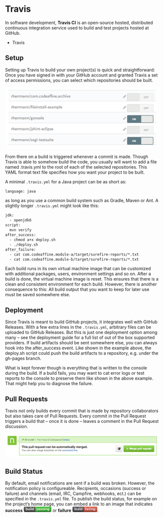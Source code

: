 # Travis

In software development, **Travis CI** is an open-source hosted, distributed continuous integration service used to build and test projects hosted at GitHub.

- Travis

## Setup

Setting up Travis to build your own project(s) is quick and straightforward: Once you have signed in with your GitHub account and granted Travis a set of access permissions, you can select which repositories should be built.

![alt text](/assets/travis-app-access.png "travis app access")

From there on a build is triggered whenever a commit is made. Though Travis is able to somehow build the code, you usually will want to add a file named .travis.yml to the root of each of the selected repositories. This YAML format text file specifies how you want your project to be built.

A minimal `.travis.yml` for a Java project can be as short as:

    language: java

as long as you use a common build system such as Gradle, Maven or Ant. A slightly longer `.travis.yml` might look like this:

    jdk:
      - openjdk6
    script:
      mvn verify
    after_success:
      - chmod a+x deploy.sh
      - ./deploy.sh
    after_failure:
      - cat com.codeaffine.module-a/target/surefire-reports/*.txt
      - cat com.codeaffine.module-b/target/surefire-reports/*.txt

Each build runs in its own virtual machine image that can be customized with additional packages, users, environment settings and so on. After a build is done, the virtual machine image is reset. This ensures that there is a clean and consistent environment for each build. However, there is another consequence to this: All build output that you want to keep for later use must be saved somewhere else.

## Deployment

Since Travis is meant to build GitHub projects, it integrates well with GitHub Releases. With a few extra lines in the `.travis.yml`, arbitrary files can be uploaded to GitHub Releases. But this is just one deployment option among many – see the deployment guide for a full list of out of the box supported providers. If build artifacts should be sent somewhere else, you can always hook into the after_success event. Like shown in the example above, the deploy.sh script could push the build artifacts to a repository, e.g. under the gh-pages branch.

What is kept forever though is everything that is written to the console during the build. If a build fails, you may want to cat error logs or test reports to the console to preserve them like shown in the above example. That might help you to diagnose the failure.

## Pull Requests

Travis not only builds every commit that is made by repository collaborators but also takes care of Pull Requests. Every commit in the Pull Request triggers a build that – once it is done – leaves a comment in the Pull Request discussion.

![alt text](/assets/travis-merge-pull-request.png "travis merge pull request") 

## Build Status

By default, email notifications are sent if a build was broken. However, the notification policy is configureable. Recipients, occasions (success or failure) and channels (email, IRC, Campfire, webhooks, ect.) can be specified in the `.travis.yml` file. To publish the build status, for example on the project’s home page, you can embed a link to an image that indicates **success** ![alt text](/assets/travis-build-passing.png "travis build pussing") or **failure** ![alt text](/assets/travis-build-failing.png "travis build failing").

